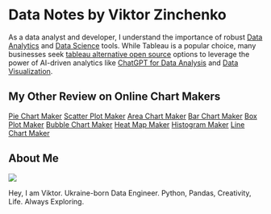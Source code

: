 # Data Notes by Viktor Zinchenko

As a data analyst and developer, I understand the importance of robust [Data Analytics](https://kanaries.net) and [Data Science](https://kanaries.net) tools. While Tableau is a popular choice, many businesses seek [tableau alternative open source](https://docs.kanaries.net/articles/tableau-open-source-alternatives) options to leverage the power of AI-driven analytics like [ChatGPT for Data Analysis](https://kanaries.net) and [Data Visualization](https://kanaries.net).

## My Other Review on Online Chart Makers

[Pie Chart Maker](https://org-ssh-2.github.io/pie-chart-maker)
[Scatter Plot Maker](https://org-ssh-2.github.io/scatter-plot-maker)
[Area Chart Maker](https://org-ssh-2.github.io/area-chart-maker)
[Bar Chart Maker](https://org-ssh-2.github.io/bar-chart-maker)
[Box Plot Maker](https://org-ssh-2.github.io/box-plot-maker)
[Bubble Chart Maker](https://org-ssh-2.github.io/bubble-chart-maker)
[Heat Map Maker](https://org-ssh-2.github.io/heatmap-maker)
[Histogram Maker](https://org-ssh-2.github.io/histogram-maker)
[Line Chart Maker](https://org-ssh-2.github.io/line-chart-maker)

## About Me

![](https://avatars.githubusercontent.com/u/127389112?v=4)

 Hey, I am Viktor. Ukraine-born Data Engineer. Python, Pandas, Creativity, Life. Always Exploring.
